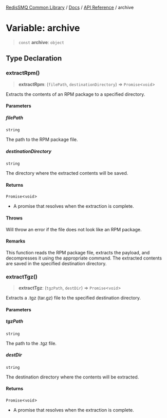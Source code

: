 [RedisSMQ Common Library](../../../README.md) / [Docs](../../README.md) / [API Reference](../README.md) / archive

# Variable: archive

> `const` **archive**: `object`

## Type Declaration

### extractRpm()

> **extractRpm**: (`filePath`, `destinationDirectory`) => `Promise`\<`void`\>

Extracts the contents of an RPM package to a specified directory.

#### Parameters

##### filePath

`string`

The path to the RPM package file.

##### destinationDirectory

`string`

The directory where the extracted contents will be saved.

#### Returns

`Promise`\<`void`\>

- A promise that resolves when the extraction is complete.

#### Throws

Will throw an error if the file does not look like an RPM package.

#### Remarks

This function reads the RPM package file, extracts the payload, and decompresses it using the appropriate command.
The extracted contents are saved in the specified destination directory.

### extractTgz()

> **extractTgz**: (`tgzPath`, `destDir`) => `Promise`\<`void`\>

Extracts a .tgz (tar.gz) file to the specified destination directory.

#### Parameters

##### tgzPath

`string`

The path to the .tgz file.

##### destDir

`string`

The destination directory where the contents will be extracted.

#### Returns

`Promise`\<`void`\>

- A promise that resolves when the extraction is complete.
